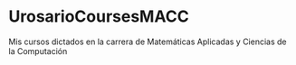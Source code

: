 # UrosarioCoursesMACC
Mis cursos dictados en la carrera de Matemáticas Aplicadas y Ciencias de la Computación
